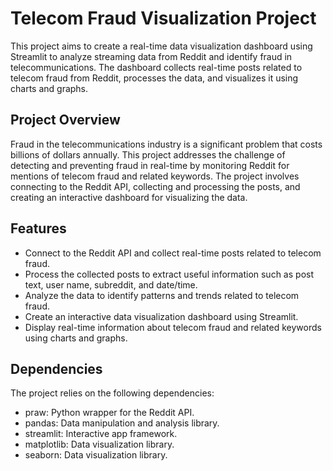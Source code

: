 # Telecom Fraud Visualization Project


This project aims to create a real-time data visualization dashboard using Streamlit to analyze streaming data from Reddit and identify fraud in telecommunications. The dashboard collects real-time posts related to telecom fraud from Reddit, processes the data, and visualizes it using charts and graphs.

## Project Overview


Fraud in the telecommunications industry is a significant problem that costs billions of dollars annually. This project addresses the challenge of detecting and preventing fraud in real-time by monitoring Reddit for mentions of telecom fraud and related keywords. The project involves connecting to the Reddit API, collecting and processing the posts, and creating an interactive dashboard for visualizing the data.

## Features


- Connect to the Reddit API and collect real-time posts related to telecom fraud.
- Process the collected posts to extract useful information such as post text, user name, subreddit, and date/time.
- Analyze the data to identify patterns and trends related to telecom fraud.
- Create an interactive data visualization dashboard using Streamlit.
- Display real-time information about telecom fraud and related keywords using charts and graphs.

## Dependencies


The project relies on the following dependencies:


- praw: Python wrapper for the Reddit API.
- pandas: Data manipulation and analysis library.
- streamlit: Interactive app framework.
- matplotlib: Data visualization library.
- seaborn: Data visualization library.



